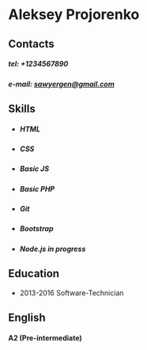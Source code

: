 # Aleksey Projorenko

## Contacts

##### tel: 	    +1234567890
##### e-mail: 	sawyergen@gmail.com

## Skills 

  * ##### HTML
  * ##### CSS
  * ##### Basic JS
  * ##### Basic PHP
  * ##### Git
  * ##### Bootstrap
  * ##### Node.js in progress

## Education
  * 2013-2016 Software-Technician
 
## English 
#### A2 (Pre-intermediate)

